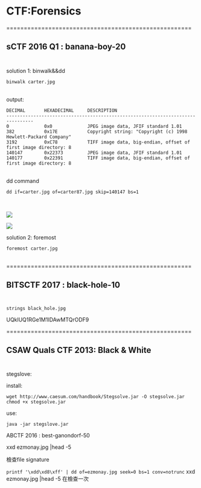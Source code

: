 
# CTF:Forensics


=====================================================

sCTF 2016 Q1 : banana-boy-20<br /><br />
-----------------------------------------------------



solution 1: binwalk&&dd

```
binwalk carter.jpg
```

<br />
output:

```
DECIMAL       HEXADECIMAL     DESCRIPTION
--------------------------------------------------------------------------------
0             0x0             JPEG image data, JFIF standard 1.01
382           0x17E           Copyright string: "Copyright (c) 1998 Hewlett-Packard Company"
3192          0xC78           TIFF image data, big-endian, offset of first image directory: 8
140147        0x22373         JPEG image data, JFIF standard 1.01
140177        0x22391         TIFF image data, big-endian, offset of first image directory: 8

```

<br/>
dd command<br />

`
dd if=carter.jpg of=carter87.jpg skip=140147 bs=1
`

<br />

![](https://github.com/zinwang/ctf/blob/master/writes_up/forensics/pics/2018-05-18%2021-11-35%20%E7%9A%84%E8%9E%A2%E5%B9%95%E6%93%B7%E5%9C%96.png)


![](https://github.com/zinwang/ctf/blob/master/writes_up/forensics/pics/carter87.jpg)







solution 2: foremost

`
foremost carter.jpg
`
<br /><br />

=====================================================

BITSCTF 2017 : black-hole-10<br /><br />
-----------------------------------------------------

```
strings black_hole.jpg
```
UQklUQ1RGe1M1IDAwMTQrODF9



=====================================================

CSAW Quals CTF 2013: Black & White<br /><br />
-----------------------------------------------------

stegslove: [](http://kmb.ufoctf.ru/stego/stegsolve/main.html)

install:
```
wget http://www.caesum.com/handbook/Stegsolve.jar -O stegsolve.jar
chmod +x stegsolve.jar
```
use:
```
java -jar stegslove.jar
```


































































ABCTF 2016 : best-ganondorf-50

xxd ezmonay.jpg |head -5

檢查file signature

`
printf '\xdd\xd8\xff' | dd of=ezmonay.jpg seek=0 bs=1 conv=notrunc
`
xxd ezmonay.jpg |head -5
在檢查一次

